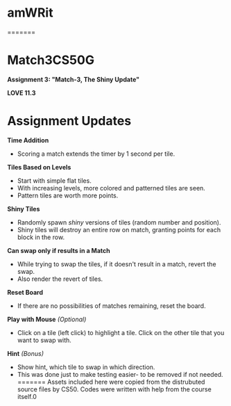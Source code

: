 # amWRit
=======
# Match3CS50G

__Assignment 3: "Match-3, The Shiny Update"__

__LOVE 11.3__

# Assignment Updates

__Time Addition__
- Scoring a match extends the timer by 1 second per tile.

__Tiles Based on Levels__
- Start with simple flat tiles.
- With increasing levels, more colored and patterned tiles are seen.
- Pattern tiles are worth more points.

__Shiny Tiles__
- Randomly spawn _shiny_ versions of tiles (random number and position).
- Shiny tiles will destroy an entire row on match, granting points for each block in the row.

__Can swap only if results in a Match__
- While trying to swap the tiles, if it doesn't result in a match, revert the swap. 
- Also render the revert of tiles.

__Reset Board__
- If there are no possibilities of matches remaining, reset the board. 

__Play with Mouse__ _(Optional)_
- Click on a tile (left click) to highlight a tile. Click on the other tile that you want to swap with.

__Hint__ _(Bonus)_
- Show hint, which tile to swap in which direction. 
- This was done just to make testing easier- to be removed if not needed.
=======
Assets included here were copied from the distrubuted source files by CS50. Codes were written with help from the course itself.0
